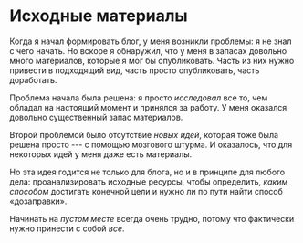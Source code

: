 # Исходные материалы

Когда я начал формировать блог, у меня возникли проблемы: я не знал с
чего начать.  Но вскоре я обнаружил, что у меня в запасах довольно
много материалов, которые я мог бы опубликовать.  Часть из них нужно
привести в подходящий вид, часть просто опубликовать, часть
доработать.

Проблема начала была решена: я просто *исследовал* все то, чем обладал
на настоящий момент и принялся за работу.  У меня оказался довольно
существенный запас материалов.

Второй проблемой было отсутствие *новых идей*, которая тоже была
решена просто --- с помощью мозгового штурма.  И оказалось, что для
некоторых идей у меня даже есть материалы.

Но эта идея годится не только для блога, но и в принципе для любого
дела: проанализировать исходные ресурсы, чтобы определить, *каким
способом* достигать конечной цели и нужно ли по пути найти способ
«дозаправки».

Начинать на *пустом месте* всегда очень трудно, потому что фактически
нужно принести с собой *все*.
